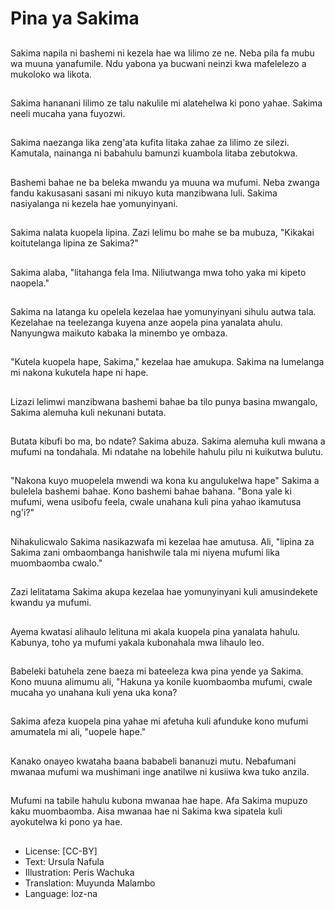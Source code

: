 # Pina ya Sakima

##
Sakima napila ni bashemi ni kezela hae wa lilimo ze ne. Neba pila fa mubu wa muuna yanafumile. Ndu yabona ya bucwani neinzi kwa mafelelezo a mukoloko wa likota.

##
Sakima hananani lilimo ze talu nakulile mi alatehelwa ki pono yahae. Sakima neeli mucaha yana fuyozwi.

##
Sakima naezanga lika zeng'ata kufita litaka zahae za lilimo ze silezi. Kamutala, nainanga ni babahulu bamunzi kuambola litaba zebutokwa.

##
Bashemi bahae ne ba beleka mwandu ya muuna wa mufumi. Neba zwanga fandu kakusasani sasani mi nikuyo kuta manzibwana luli. Sakima nasiyalanga ni kezela hae yomunyinyani.

##
Sakima nalata kuopela lipina. Zazi lelimu bo mahe se ba mubuza, "Kikakai koitutelanga lipina ze Sakima?"

##
Sakima alaba, "litahanga fela Ima. Niliutwanga mwa toho yaka mi kipeto naopela."

##
Sakima na latanga ku opelela kezelaa hae yomunyinyani sihulu autwa tala. Kezelahae na teelezanga kuyena anze aopela pina yanalata ahulu. Nanyungwa maikuto kabaka la minembo ye ombaza.

##
"Kutela kuopela hape, Sakima," kezelaa hae amukupa. Sakima na lumelanga mi nakona kukutela hape ni hape.

##
Lizazi lelimwi manzibwana bashemi bahae ba tilo punya basina mwangalo, Sakima alemuha kuli nekunani butata.

##
Butata kibufi bo ma, bo ndate? Sakima abuza. Sakima alemuha kuli mwana a mufumi na tondahala. Mi ndatahe na lobehile hahulu pilu ni kuikutwa bulutu.

##
"Nakona kuyo muopelela mwendi wa kona ku angulukelwa hape" Sakima a bulelela bashemi bahae. Kono bashemi bahae bahana. "Bona yale ki mufumi, wena usibofu feela, cwale unahana kuli pina yahao ikamutusa ng'i?"

##
Nihakulicwalo Sakima nasikazwafa mi kezelaa hae amutusa. Ali, "lipina za Sakima zani ombaombanga hanishwile tala mi niyena mufumi lika muombaomba cwalo."

##
Zazi lelitatama Sakima akupa kezelaa hae yomunyinyani kuli amusindekete kwandu ya mufumi.

##
Ayema kwatasi alihaulo lelituna mi akala kuopela pina yanalata hahulu. Kabunya, toho ya mufumi yakala kubonahala mwa lihaulo leo.

##
Babeleki batuhela zene baeza mi bateeleza kwa pina yende ya Sakima. Kono muuna alimumu ali, "Hakuna ya konile kuombaomba mufumi, cwale mucaha yo unahana kuli yena uka kona?

##
Sakima afeza kuopela pina yahae mi afetuha kuli afunduke kono mufumi amumatela mi ali, "uopele hape."

##
Kanako onayeo kwataha baana bababeli bananuzi mutu. Nebafumani mwanaa mufumi wa mushimani inge anatilwe ni kusiiwa kwa tuko anzila.

##
Mufumi na tabile hahulu kubona mwanaa hae hape. Afa Sakima mupuzo kaku muombaomba. Aisa mwanaa hae ni Sakima kwa sipatela kuli ayokutelwa ki pono ya hae.

##
* License: [CC-BY]
* Text: Ursula Nafula
* Illustration: Peris Wachuka
* Translation: Muyunda Malambo
* Language: loz-na

